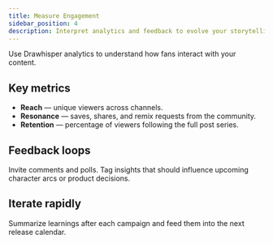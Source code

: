 ```yaml
---
title: Measure Engagement
sidebar_position: 4
description: Interpret analytics and feedback to evolve your storytelling strategy.
---
```


Use Drawhisper analytics to understand how fans interact with your content.

## Key metrics
- **Reach** — unique viewers across channels.
- **Resonance** — saves, shares, and remix requests from the community.
- **Retention** — percentage of viewers following the full post series.

## Feedback loops
Invite comments and polls. Tag insights that should influence upcoming character arcs or product decisions.

## Iterate rapidly
Summarize learnings after each campaign and feed them into the next release calendar.
